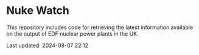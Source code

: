 # Nuke Watch

This repository includes code for retrieving the latest information available on the output of EDF nuclear power plants in the UK.

Last updated: 2024-08-07 22:12
